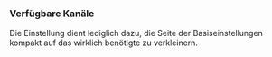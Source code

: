 ﻿### Verfügbare Kanäle

Die Einstellung dient lediglich dazu, die Seite der Basiseinstellungen kompakt auf das wirklich benötigte zu verkleinern.

